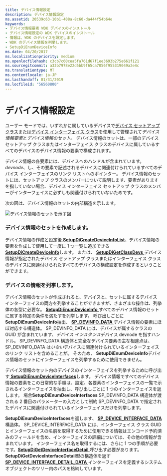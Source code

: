 ```yaml
---
title: デバイス情報設定
description: デバイス情報設定
ms.assetid: 20539c63-10b1-408a-8c60-da444f54b64e
keywords:
- デバイス情報要素 WDK デバイスのインストール
- デバイス情報設定の WDK デバイスのインストール
- 情報は、WDK のデバイスを設定します。
- WDK のデバイス情報を列挙します。
- SetupDiEnumDeviceInfo
ms.date: 04/20/2017
ms.localizationpriority: medium
ms.openlocfilehash: c3cb7c60cea5fa761d67f1ee3693b275e661f121
ms.sourcegitcommit: a33b7978e22d5bb9f65ca7056f955319049a2e4c
ms.translationtype: MT
ms.contentlocale: ja-JP
ms.lasthandoff: 01/31/2019
ms.locfileid: "56560800"
---
```

# <a name="device-information-sets"></a>デバイス情報設定





ユーザー モードでは、いずれかに属しているデバイスで[デバイス セットアップ クラス](device-setup-classes.md)または[デバイス インターフェイス クラス](device-interface-classes.md)を使用して管理されて*デバイス情報要素*と*デバイス情報のセット。* デバイス情報のセットは、一部のデバイス セットアップ クラスまたはインターフェイス クラスのデバイスに属しているすべてのデバイスのデバイス情報の要素で構成されます。

デバイス情報の各要素には、デバイスへのハンドルが含まれています。 *devnode*、し、その要素で記述されるデバイスに関連付けられているすべてのデバイス インターフェイスのリンク リストへのポインター。 デバイス情報のセットには、セットアップ クラスのメンバーについて説明します、要素がありますを指していない場合、デバイス インターフェイス セットアップ クラスのメンバーがインターフェイスに必ずしも関連付けられていないためです。

次の図は、デバイス情報のセットの内部構造を示します。

![デバイス情報のセットを示す図](images/devinfosets.png)

### <a name="creating-a-device-information-set"></a>デバイス情報のセットを作成します。

デバイス情報の作成と設定後[ **SetupDiCreateDeviceInfoList**](https://msdn.microsoft.com/library/windows/hardware/ff550956)、デバイス情報の要素を作成して使用して一度に 1 つ一覧に追加できる[ **SetupDiCreateDeviceInfo**](https://msdn.microsoft.com/library/windows/hardware/ff550952)します。 または、 [ **SetupDiGetClassDevs** ](https://msdn.microsoft.com/library/windows/hardware/ff551069)デバイス情報が指定されたデバイス セットアップ クラスまたはインターフェイス クラスのデバイスに関連付けられたすべてのデバイスの構成設定を作成するということができます。

### <a name="enumerating-device-information"></a>デバイスの情報を列挙します。

デバイス情報のセットが作成されると、デバイスと、セットに属するデバイス インターフェイスの両方を列挙することができますが、さまざまな操作は、列挙体の各型に必要な。 [**SetupDiEnumDeviceInfo** ](https://msdn.microsoft.com/library/windows/hardware/ff551010)すべてのデバイス情報のセットに属する特定の条件を満たすを列挙します。 呼び出しごとに**SetupDiEnumDeviceInfo**抽出、 [ **SP_DEVINFO_DATA** ](https://msdn.microsoft.com/library/windows/hardware/ff552344)デバイス情報の要素にほぼ対応する構造体。 SP_DEVINFO_DATA には、デバイスが属するクラスの GUID が含まれています、*デバイス インスタンス*デバイス devnode を指すハンドル。 SP_DEVINFO_DATA 構造体と完全なデバイス要素の主な相違点は、SP_DEVINFO_DATA は*いない*デバイスに関連付けられているインターフェイスのリンク リストを含めることが。 そのため、 **SetupDiEnumDeviceInfo**デバイス情報のセットにインターフェイスを列挙するために使用できません。

デバイス情報のセット内のデバイスのインターフェイスを列挙するために呼び出す[ **SetupDiEnumDeviceInterfaces**](https://msdn.microsoft.com/library/windows/hardware/ff551015)します。 デバイス情報ですべてのデバイス情報の要素をこの日常的な手順は、設定、各要素のインターフェイスの一覧で示されるインターフェイスを抽出し、呼び出しごとに 1 つのインターフェイスを返します。 場合**SetupDiEnumDeviceInterfaces** SP_DEVINFO_DATA 構造体が渡される 2 番目のパラメーターの入力として制約 SP_DEVINFO_DATA で指定されたデバイスに関連付けられているインターフェイスだけを列挙します。

**SetupDiEnumDeviceInterfaces**を返します、 [ **SP_DEVICE_INTERFACE_DATA** ](https://msdn.microsoft.com/library/windows/hardware/ff552342)構造体。 SP_DEVICE_INTERFACE_DATA には、インターフェイス クラス GUID とインターフェイスの名前を取得するために使用できる情報はエンコード予約済みのフィールドを含め、インターフェイスの詳細については、その他の情報が含まれています。 インターフェイス名を取得するには、さらに 1 つの手順が必要です。[**SetupDiGetDeviceInterfaceDetail** ](https://msdn.microsoft.com/library/windows/hardware/ff551120)呼び出す必要があります。 **SetupDiGetDeviceInterfaceDetail**型の構造体を返す[ **SP_DEVICE_INTERFACE_DETAIL_DATA** ](https://msdn.microsoft.com/library/windows/hardware/ff552343)インターフェイスを定義するシステム オブジェクトのツリー内のパスを格納しています。

 

 





